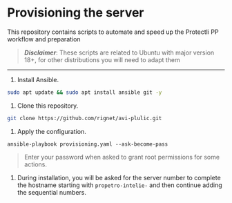 # Provisioning the server

This repository contains scripts to automate and speed up the Protectli PP workflow and preparation

> **_Disclaimer_**:
> These scripts are related to Ubuntu with major version 18+, for other distributions you will need to adapt them
___
1. Install Ansible.
```bash
sudo apt update && sudo apt install ansible git -y
```
1. Clone this repository.
```bash
git clone https://github.com/rignet/avi-plulic.git
```
1. Apply the configuration.
```
ansible-playbook provisioning.yaml --ask-become-pass
```
>Enter your password when asked to grant root permissions for some actions.

1. During installation, you will be asked for the server number to complete the hostname starting with `propetro-intelie-` and then continue adding the sequential numbers.